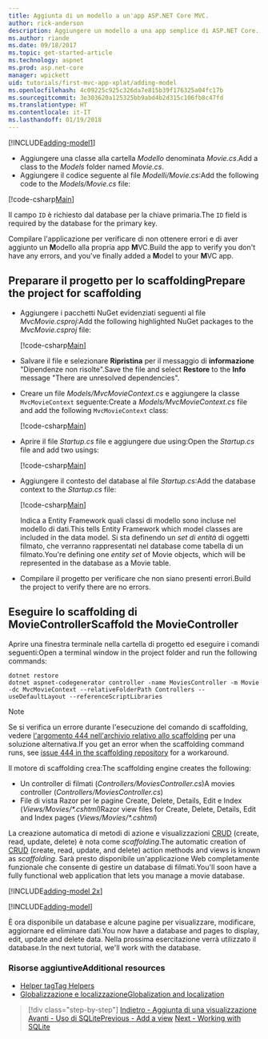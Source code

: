 ```yaml
---
title: Aggiunta di un modello a un'app ASP.NET Core MVC.
author: rick-anderson
description: Aggiungere un modello a una app semplice di ASP.NET Core.
ms.author: riande
ms.date: 09/18/2017
ms.topic: get-started-article
ms.technology: aspnet
ms.prod: asp.net-core
manager: wpickett
uid: tutorials/first-mvc-app-xplat/adding-model
ms.openlocfilehash: 4c09225c925c326da7e815b39f176325a04fc17b
ms.sourcegitcommit: 3e303620a125325bb9abd4b2d315c106fb8c47fd
ms.translationtype: HT
ms.contentlocale: it-IT
ms.lasthandoff: 01/19/2018
---
```

[!INCLUDE[adding-model1](../../includes/mvc-intro/adding-model1.md)]

* <span data-ttu-id="8db31-103">Aggiungere una classe alla cartella *Modello* denominata *Movie.cs*.</span><span class="sxs-lookup"><span data-stu-id="8db31-103">Add a class to the *Models* folder named *Movie.cs*.</span></span>
* <span data-ttu-id="8db31-104">Aggiungere il codice seguente al file *Modelli/Movie.cs*:</span><span class="sxs-lookup"><span data-stu-id="8db31-104">Add the following code to the *Models/Movie.cs* file:</span></span>

[!code-csharp[Main](../../tutorials/first-mvc-app/start-mvc/sample/MvcMovie/Models/MovieNoEF.cs?name=snippet_1)]

<span data-ttu-id="8db31-105">Il campo `ID` è richiesto dal database per la chiave primaria.</span><span class="sxs-lookup"><span data-stu-id="8db31-105">The `ID` field is required by the database for the primary key.</span></span> 

<span data-ttu-id="8db31-106">Compilare l'applicazione per verificare di non ottenere errori e di aver aggiunto un **M**odello alla propria app **M**VC.</span><span class="sxs-lookup"><span data-stu-id="8db31-106">Build the app to verify you don't have any errors, and you've finally added a **M**odel to your **M**VC app.</span></span>

## <a name="prepare-the-project-for-scaffolding"></a><span data-ttu-id="8db31-107">Preparare il progetto per lo scaffolding</span><span class="sxs-lookup"><span data-stu-id="8db31-107">Prepare the project for scaffolding</span></span>

- <span data-ttu-id="8db31-108">Aggiungere i pacchetti NuGet evidenziati seguenti al file *MvcMovie.csproj*:</span><span class="sxs-lookup"><span data-stu-id="8db31-108">Add the following highlighted NuGet packages to the *MvcMovie.csproj* file:</span></span>
             
   [!code-csharp[Main](start-mvc/sample/MvcMovie/MvcMovie.csproj?highlight=7,10)]

- <span data-ttu-id="8db31-109">Salvare il file e selezionare **Ripristina** per il messaggio di **informazione** "Dipendenze non risolte".</span><span class="sxs-lookup"><span data-stu-id="8db31-109">Save the file and select **Restore** to the **Info** message "There are unresolved dependencies".</span></span>
- <span data-ttu-id="8db31-110">Creare un file *Models/MvcMovieContext.cs* e aggiungere la classe `MvcMovieContext` seguente:</span><span class="sxs-lookup"><span data-stu-id="8db31-110">Create a *Models/MvcMovieContext.cs* file and add the following `MvcMovieContext` class:</span></span>

   [!code-csharp[Main](start-mvc/sample/MvcMovie/Models/MvcMovieContext.cs)]
   
- <span data-ttu-id="8db31-111">Aprire il file *Startup.cs* file e aggiungere due using:</span><span class="sxs-lookup"><span data-stu-id="8db31-111">Open the *Startup.cs* file and add two usings:</span></span>

   [!code-csharp[Main](start-mvc/sample/MvcMovie/Startup.cs?name=snippet1&highlight=1,2)]

- <span data-ttu-id="8db31-112">Aggiungere il contesto del database al file *Startup.cs*:</span><span class="sxs-lookup"><span data-stu-id="8db31-112">Add the database context to the *Startup.cs* file:</span></span>

   [!code-csharp[Main](start-mvc/sample/MvcMovie/Startup.cs?name=snippet2&highlight=6-7)]

  <span data-ttu-id="8db31-113">Indica a Entity Framework quali classi di modello sono incluse nel modello di dati.</span><span class="sxs-lookup"><span data-stu-id="8db31-113">This tells Entity Framework which model classes are included in the data model.</span></span> <span data-ttu-id="8db31-114">Si sta definendo un *set di entità* di oggetti filmato, che verranno rappresentati nel database come tabella di un filmato.</span><span class="sxs-lookup"><span data-stu-id="8db31-114">You're defining one *entity set* of Movie objects, which will be represented in the database as a Movie table.</span></span>

- <span data-ttu-id="8db31-115">Compilare il progetto per verificare che non siano presenti errori.</span><span class="sxs-lookup"><span data-stu-id="8db31-115">Build the project to verify there are no errors.</span></span>

## <a name="scaffold-the-moviecontroller"></a><span data-ttu-id="8db31-116">Eseguire lo scaffolding di MovieController</span><span class="sxs-lookup"><span data-stu-id="8db31-116">Scaffold the MovieController</span></span>

<span data-ttu-id="8db31-117">Aprire una finestra terminale nella cartella di progetto ed eseguire i comandi seguenti:</span><span class="sxs-lookup"><span data-stu-id="8db31-117">Open a terminal window in the project folder and run the following commands:</span></span>

```
dotnet restore
dotnet aspnet-codegenerator controller -name MoviesController -m Movie -dc MvcMovieContext --relativeFolderPath Controllers --useDefaultLayout --referenceScriptLibraries 
```

> [!NOTE]
> <span data-ttu-id="8db31-118">Se si verifica un errore durante l'esecuzione del comando di scaffolding, vedere [l'argomento 444 nell'archivio relativo allo scaffolding](https://github.com/aspnet/scaffolding/issues/444) per una soluzione alternativa.</span><span class="sxs-lookup"><span data-stu-id="8db31-118">If you get an error when the scaffolding command runs, see [issue 444 in the scaffolding repository](https://github.com/aspnet/scaffolding/issues/444) for a workaround.</span></span>

<span data-ttu-id="8db31-119">Il motore di scaffolding crea:</span><span class="sxs-lookup"><span data-stu-id="8db31-119">The scaffolding engine creates the following:</span></span>

* <span data-ttu-id="8db31-120">Un controller di filmati (*Controllers/MoviesController.cs*)</span><span class="sxs-lookup"><span data-stu-id="8db31-120">A movies controller (*Controllers/MoviesController.cs*)</span></span>
* <span data-ttu-id="8db31-121">File di vista Razor per le pagine Create, Delete, Details, Edit e Index (*Views/Movies/\*.cshtml*)</span><span class="sxs-lookup"><span data-stu-id="8db31-121">Razor view files for Create, Delete, Details, Edit and Index pages (*Views/Movies/\*.cshtml*)</span></span>

<span data-ttu-id="8db31-122">La creazione automatica di metodi di azione e visualizzazioni [CRUD](https://wikipedia.org/wiki/Create,_read,_update_and_delete) (create, read, update, delete) è nota come *scaffolding*.</span><span class="sxs-lookup"><span data-stu-id="8db31-122">The automatic creation of [CRUD](https://wikipedia.org/wiki/Create,_read,_update_and_delete) (create, read, update, and delete) action methods and views is known as *scaffolding*.</span></span> <span data-ttu-id="8db31-123">Sarà presto disponibile un'applicazione Web completamente funzionale che consente di gestire un database di filmati.</span><span class="sxs-lookup"><span data-stu-id="8db31-123">You'll soon have a fully functional web application that lets you manage a movie database.</span></span>

[!INCLUDE[adding-model 2x](../../includes/mvc-intro/adding-model2xp.md)]

[!INCLUDE[adding-model](../../includes/mvc-intro/adding-model3.md)]

<span data-ttu-id="8db31-124">È ora disponibile un database e alcune pagine per visualizzare, modificare, aggiornare ed eliminare dati.</span><span class="sxs-lookup"><span data-stu-id="8db31-124">You now have a database and pages to display, edit, update and delete data.</span></span> <span data-ttu-id="8db31-125">Nella prossima esercitazione verrà utilizzato il database.</span><span class="sxs-lookup"><span data-stu-id="8db31-125">In the next tutorial, we'll work with the database.</span></span>

### <a name="additional-resources"></a><span data-ttu-id="8db31-126">Risorse aggiuntive</span><span class="sxs-lookup"><span data-stu-id="8db31-126">Additional resources</span></span>

* [<span data-ttu-id="8db31-127">Helper tag</span><span class="sxs-lookup"><span data-stu-id="8db31-127">Tag Helpers</span></span>](xref:mvc/views/tag-helpers/intro)
* [<span data-ttu-id="8db31-128">Globalizzazione e localizzazione</span><span class="sxs-lookup"><span data-stu-id="8db31-128">Globalization and localization</span></span>](xref:fundamentals/localization)

>[!div class="step-by-step"]
<span data-ttu-id="8db31-129">[Indietro - Aggiunta di una visualizzazione](adding-view.md)
[Avanti - Uso di SQLite](working-with-sql.md)</span><span class="sxs-lookup"><span data-stu-id="8db31-129">[Previous - Add a view](adding-view.md)
[Next - Working with SQLite](working-with-sql.md)</span></span>
